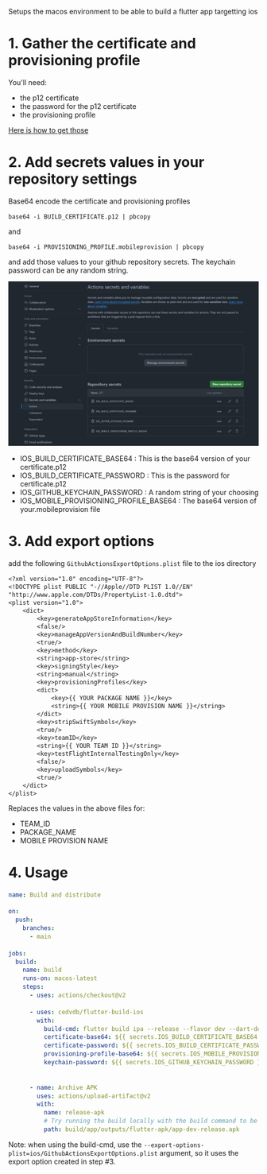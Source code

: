 
Setups the macos environment to be able to build a flutter app targetting ios



# 1. Gather the certificate and provisioning profile

You'll need:
  
  - the p12 certificate
  - the password for the p12 certificate
  - the provisioning profile

[Here is how to get those](https://ioscodesigning.io/exporting-code-signing-files)


# 2. Add secrets values in your repository settings

Base64 encode the certificate and provisioning profiles

```
base64 -i BUILD_CERTIFICATE.p12 | pbcopy
```

and 

```
base64 -i PROVISIONING_PROFILE.mobileprovision | pbcopy
```

and add those values to your github repository secrets. The keychain password can be any random string.

![secrets](secrets.png)

 - IOS_BUILD_CERTIFICATE_BASE64 : This is the base64 version of your certificate.p12
 - IOS_BUILD_CERTIFICATE_PASSWORD : This is the password for certificate.p12
 - IOS_GITHUB_KEYCHAIN_PASSWORD : A random string of your choosing
 - IOS_MOBILE_PROVISIONING_PROFILE_BASE64 : The base64 version of your.mobileprovision file

# 3. Add export options

add the following `GithubActionsExportOptions.plist` file to the ios directory

```
<?xml version="1.0" encoding="UTF-8"?>
<!DOCTYPE plist PUBLIC "-//Apple//DTD PLIST 1.0//EN" "http://www.apple.com/DTDs/PropertyList-1.0.dtd">
<plist version="1.0">
	<dict>
		<key>generateAppStoreInformation</key>
		<false/>
		<key>manageAppVersionAndBuildNumber</key>
		<true/>
		<key>method</key>
		<string>app-store</string>
		<key>signingStyle</key>
		<string>manual</string>
		<key>provisioningProfiles</key>
		<dict>
			<key>{{ YOUR PACKAGE NAME }}</key>
			<string>{{ YOUR MOBILE PROVISION NAME }}</string>
		</dict>
		<key>stripSwiftSymbols</key>
		<true/>
		<key>teamID</key>
		<string>{{ YOUR TEAM ID }}</string>
		<key>testFlightInternalTestingOnly</key>
		<false/>
		<key>uploadSymbols</key>
		<true/>
	</dict>
</plist>
```

Replaces the values in the above files for:
  
  - TEAM_ID
  - PACKAGE_NAME
  - MOBILE PROVISION NAME

# 4. Usage


```yaml
name: Build and distribute

on:
  push:
    branches:
      - main

jobs:
  build:
    name: build
    runs-on: macos-latest
    steps:
      - uses: actions/checkout@v2

      - uses: cedvdb/flutter-build-ios
        with:
          build-cmd: flutter build ipa --release --flavor dev --dart-define="flavor=dev" --export-options-plist=ios/GithubActionsExportOptions.plist
          certificate-base64: ${{ secrets.IOS_BUILD_CERTIFICATE_BASE64 }}
          certificate-password: ${{ secrets.IOS_BUILD_CERTIFICATE_PASSWORD }}
          provisioning-profile-base64: ${{ secrets.IOS_MOBILE_PROVISIONING_PROFILE_BASE64 }}
          keychain-password: ${{ secrets.IOS_GITHUB_KEYCHAIN_PASSWORD }}

          
      - name: Archive APK
        uses: actions/upload-artifact@v2
        with:
          name: release-apk
          # Try running the build locally with the build command to be sure of this path
          path: build/app/outputs/flutter-apk/app-dev-release.apk
```

Note: when using the build-cmd, use the `--export-options-plist=ios/GithubActionsExportOptions.plist` argument, so it uses the export option created in step #3.